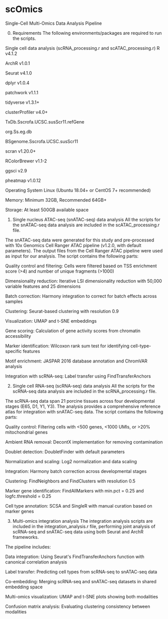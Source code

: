 # scOmics

Single-Cell Multi-Omics Data Analysis Pipeline

0. Requirements
The following environments/packages are required to run the scripts.

Single cell data analysis (scRNA_processing.r and scATAC_processing.r)
R v4.1.2

ArchR v1.0.1

Seurat v4.1.0

dplyr v1.0.4

patchwork v1.1.1

tidyverse v1.3.1+

clusterProfiler v4.0+

TxDb.Sscrofa.UCSC.susScr11.refGene

org.Ss.eg.db

BSgenome.Sscrofa.UCSC.susScr11

scran v1.20.0+

RColorBrewer v1.1-2

ggsci v2.9

pheatmap v1.0.12

Operating System
Linux (Ubuntu 18.04+ or CentOS 7+ recommended)

Memory: Minimum 32GB, Recommended 64GB+

Storage: At least 500GB available space

1. Single nucleus ATAC-seq (snATAC-seq) data analysis
All the scripts for the snATAC-seq data analysis are included in the scATAC_processing.r file.

The snATAC-seq data were generated for this study and pre-processed with 10x Genomics Cell Ranger ATAC pipeline (v1.2.0, with default parameters). The output files from the Cell Ranger ATAC pipeline were used as input for our analysis. The script contains the following parts:

Quality control and filtering: Cells were filtered based on TSS enrichment score (>4) and number of unique fragments (>1000)

Dimensionality reduction: Iterative LSI dimensionality reduction with 50,000 variable features and 25 dimensions

Batch correction: Harmony integration to correct for batch effects across samples

Clustering: Seurat-based clustering with resolution 0.9

Visualization: UMAP and t-SNE embeddings

Gene scoring: Calculation of gene activity scores from chromatin accessibility

Marker identification: Wilcoxon rank sum test for identifying cell-type-specific features

Motif enrichment: JASPAR 2016 database annotation and ChromVAR analysis

Integration with scRNA-seq: Label transfer using FindTransferAnchors

2. Single cell RNA-seq (scRNA-seq) data analysis
All the scripts for the scRNA-seq data analysis are included in the scRNA_processing.r file.

The scRNA-seq data span 21 porcine tissues across four developmental stages (E65, D1, Y1, Y3). The analysis provides a comprehensive reference atlas for integration with snATAC-seq data. The script contains the following parts:

Quality control: Filtering cells with <500 genes, <1000 UMIs, or >20% mitochondrial genes

Ambient RNA removal: DecontX implementation for removing contamination

Doublet detection: DoubletFinder with default parameters

Normalization and scaling: Log2 normalization and data scaling

Integration: Harmony batch correction across developmental stages

Clustering: FindNeighbors and FindClusters with resolution 0.5

Marker gene identification: FindAllMarkers with min.pct = 0.25 and logfc.threshold = 0.25

Cell type annotation: SCSA and SingleR with manual curation based on marker genes

3. Multi-omics integration analysis
The integration analysis scripts are included in the integration_analysis.r file, performing joint analysis of scRNA-seq and snATAC-seq data using both Seurat and ArchR frameworks.

The pipeline includes:

Data integration: Using Seurat's FindTransferAnchors function with canonical correlation analysis

Label transfer: Predicting cell types from scRNA-seq to snATAC-seq data

Co-embedding: Merging scRNA-seq and snATAC-seq datasets in shared embedding space

Multi-omics visualization: UMAP and t-SNE plots showing both modalities

Confusion matrix analysis: Evaluating clustering consistency between modalities
